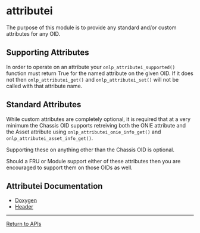 # attributei

The purpose of this module is to provide any standard and/or custom attributes for any OID.

## Supporting Attributes

In order to operate on an attribute your ```onlp_attributei_supported()``` function must return True for the named attribute on the given OID.
If it does not then ```onlp_attributei_get()``` and ```onlp_attributei_set()``` will not be called with that attribute name.

## Standard Attributes

While custom attributes are completely optional, it is required that at a very minimum the Chassis OID supports retreiving both the ONIE attribute and the Asset attribute using ```onlp_attributei_onie_info_get()``` and ```onlp_attributei_asset_info_get()```.

Supporting these on anything other than the Chassis OID is optional.

Should a FRU or Module support either of these attributes then you are encouraged to support them on those OIDs as well.

## Attributei Documentation
* [Doxygen](https://htmlpreview.github.io/?https://raw.githubusercontent.com/opencomputeproject/OpenNetworkLinux/ONLPv2/packages/base/any/onlp/src/onlp/doc/html/group__attributei.html)
* [Header](https://github.com/opencomputeproject/OpenNetworkLinux/blob/ONLPv2/packages/base/any/onlp/src/onlp/module/inc/onlp/platformi/attributei.h)

---
[Return to APIs](http://opencomputeproject.github.io/OpenNetworkLinux/onlp/implementors/apis)
